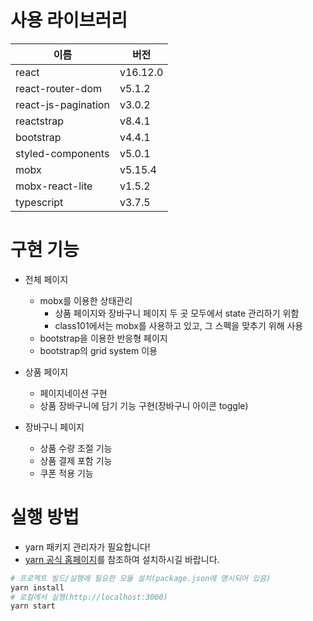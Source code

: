 # 사용 라이브러리

| 이름                | 버전     |
| ------------------- | -------- |
| react               | v16.12.0 |
| react-router-dom    | v5.1.2   |
| react-js-pagination | v3.0.2   |
| reactstrap          | v8.4.1   |
| bootstrap           | v4.4.1   |
| styled-components   | v5.0.1   |
| mobx                | v5.15.4  |
| mobx-react-lite     | v1.5.2   |
| typescript          | v3.7.5   |

# 구현 기능

- 전체 페이지
  - mobx를 이용한 상태관리
    - 상품 페이지와 장바구니 페이지 두 곳 모두에서 state 관리하기 위함
    - class101에서는 mobx를 사용하고 있고, 그 스펙을 맞추기 위해 사용
  - bootstrap을 이용한 반응형 페이지
  - bootstrap의 grid system 이용
- 상품 페이지
  - 페이지네이션 구현
  - 상품 장바구니에 담기 기능 구현(장바구니 아이콘 toggle)
- 장바구니 페이지

  - 상품 수량 조절 기능
  - 상품 결제 포함 기능
  - 쿠폰 적용 기능

# 실행 방법

- yarn 패키지 관리자가 필요합니다!
- [yarn 공식 홈페이지](https://classic.yarnpkg.com/en/docs/install/#mac-stable)를 참조하여 설치하시길 바랍니다.

```bash
# 프로젝트 빌드/실행에 필요한 모듈 설치(package.json에 명시되어 있음)
yarn install
# 로컬에서 실행(http://localhost:3000)
yarn start
```
